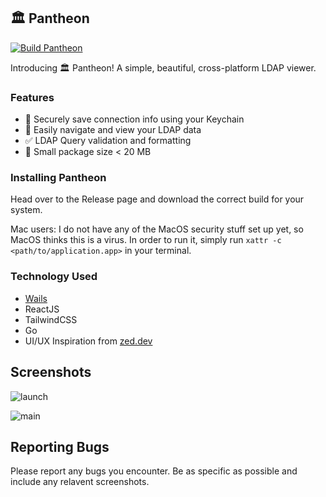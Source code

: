 ## 🏛 Pantheon 
[![Build Pantheon](https://github.com/ericschmar/pantheon/actions/workflows/main.yml/badge.svg?branch=main&event=release)](https://github.com/ericschmar/pantheon/actions/workflows/main.yml)

Introducing 🏛 Pantheon! A simple, beautiful, cross-platform LDAP viewer. 

### Features

- 🔑 Securely save connection info using your Keychain
- 👀 Easily navigate and view your LDAP data
- ✅ LDAP Query validation and formatting
- 🌱 Small package size < 20 MB

### Installing Pantheon

Head over to the Release page and download the correct build for your system. 

Mac users: I do not have any of the MacOS security stuff set up yet, so MacOS thinks this is a virus. In order to run it, simply run `xattr -c <path/to/application.app>` in your terminal.

### Technology Used

- [Wails](https://wails.io/)
- ReactJS
- TailwindCSS
- Go
- UI/UX Inspiration from [zed.dev](https://zed.dev/)

## Screenshots

![launch](screenshots/launch.png)

![main](screenshots/main.png)

## Reporting Bugs

Please report any bugs you encounter. Be as specific as possible and include any relavent screenshots. 

